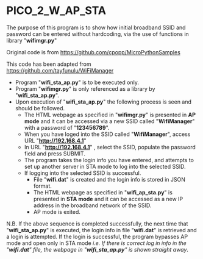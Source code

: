# PICO_2_W_AP_STA

The purpose of this program is to show how initial broadband SSID and password can be entered without hardcoding, via the use of functions in library "**wifimgr.py**" 

Original code is from https://github.com/cpopp/MicroPythonSamples

This code has been adapted from https://github.com/tayfunulu/WiFiManager

 - Program "**wifi_sta_ap.py**" is to be executed only.
 - Program "**wifimgr.py**" is only referenced as a library by "**wifi_sta_ap.py**". 
 - Upon execution of "**wifi_sta_ap.py**" the following process is seen and should be followed.
   - The HTML webpage as specified in "**wifimgr.py**" is presented in **AP mode** and it can be accessed via a new SSID called "**WifiManager**" with a password of "**123456789**".
   - When you have loged into the SSID called "**WifiManager**", access URL "**http://192.168.4.1**" 
   - In URL "**http://192.168.4.1**" , select the SSID, populate the password field and press SUBMIT.
   - The program takes the login info you have entered, and attempts to set up another server in STA mode to log into the selected SSID.
   - If logging into the selected SSID is successful.
     - File "**wifi.dat**" is created and the login info is stored in JSON format.
     - The HTML webpage as specified in "**wifi_ap_sta.py**" is presented in **STA mode** and it can be accessed as a new IP address in the broadband network of the SSID. 
     - AP mode is exited.

N.B. If the above sequence is completed successfully, the next time that "**wifi_sta_ap.py**" is executed, the login info in file "**wifi.dat**" is retrieved and a login is attempted. If the login is successful, the program bypasses AP mode and open only in STA mode _i.e. If there is correct log in info in the "**wifi.dat**" file, the webpage in "**wifi_sta_ap.py**" is shown straight away_. 
